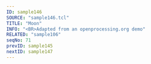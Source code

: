 ```yaml
---
ID: sample146
SOURCE: "sample146.tcl"
TITLE: "Moon"
INFO: "<BR>Adapted from an openprocessing.org demo"
RELATED: "sample106"
seqNo: 71
prevID: sample145
nextID: sample147
---
```

